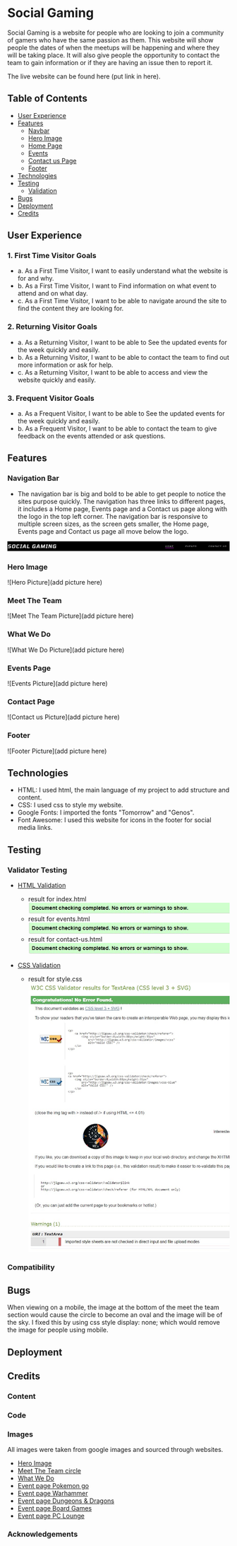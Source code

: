 # Social Gaming

Social Gaming is a website for people who are looking to join a community of gamers who have the same passion as them.
This website will show people the dates of when the meetups will be happening and where they will be taking place. 
It will also give people the opportunity to contact the team to gain information or if they are having an issue then to report it.

The live website can be found here (put link in here).

## Table of Contents

- [User Experience](#user-experience)
- [Features](#features)
    - [Navbar](#navigation-bar)
    - [Hero Image](#hero-image)
    - [Home Page](#landing-page)
    - [Events](#events-page)
    - [Contact us Page](#contact-page)
    - [Footer](#footer)
- [Technologies](#technologies)
- [Testing](#testing)
    - [Validation](#validator-testing)
- [Bugs](#bugs)
- [Deployment](#deployment)
- [Credits](#credits)

## **User Experience**

### 1. First Time Visitor Goals

- a. As a First Time Visitor, I want to easily understand what the website is for and why.
- b. As a First Time Visitor, I want to Find information on what event to attend and on what day.
- c. As a First Time Visitor, I want to be able to navigate around the site to find the content they are looking for. 

### 2. Returning Visitor Goals

- a. As a Returning Visitor, I want to be able to See the updated events for the week quickly and easily.
- b. As a Returning Visitor, I want to be able to contact the team to find out more information or ask for help.
- c. As a Returning Visitor, I want to be able to access and view the website quickly and easily.

### 3. Frequent Visitor Goals

- a. As a Frequent Visitor, I want to be able to See the updated events for the week quickly and easily.
- b. As a Frequent Visitor, I want to be able to contact the team to give feedback on the events attended or ask questions.

## **Features**

### Navigation Bar

- The navigation bar is big and bold to be able to get people to notice the sites purpose quickly. The navigation has three
links to different pages, it includes a Home page, Events page and a Contact us page along with the logo in the top left corner.
The navigation bar is responsive to multiple screen sizes, as the screen gets smaller, the Home page, Events page and Contact us page
all move below the logo.

![Navbar Picture](assets/readme-images/Navbar.jpg)

### Hero Image

![Hero Picture](add picture here)

### Meet The Team

![Meet The Team Picture](add picture here)

### What We Do

![What We Do Picture](add picture here)

### Events Page

![Events Picture](add picture here)

### Contact Page

![Contact us Picture](add picture here)

### Footer

![Footer Picture](add picture here)

## **Technologies**

- HTML: I used html, the main language of my project to add structure and content.
- CSS: I used css to style my website.
- Google Fonts: I imported the fonts "Tomorrow" and "Genos".
- Font Awesome: I used this website for icons in the footer for social media links.

## **Testing**

### Validator Testing

- [HTML Validation](https://validator.w3.org/)
    - result for index.html
        ![HTML result index](./assets/readme-images/html-validator.jpg)
    - result for events.html
        ![HTML result events](./assets/readme-images/html-validator.jpg)
    - result for contact-us.html
        ![HTML result contact us](./assets/readme-images/html-validator.jpg)

- [CSS Validation](https://jigsaw.w3.org/css-validator/)
    - result for style.css
        ![CSS result style](./assets/readme-images/css-validator.jpg)

### Compatibility

## **Bugs**

When viewing on a mobile, the image at the bottom of the meet the team section would cause the circle to become an oval and the image will be of the sky. 
I fixed this by using css style display: none; which would remove the image for people using mobile.

## **Deployment**

## **Credits**

### Content

### Code

### Images

All images were taken from google images and sourced through websites.

- [Hero Image](https://www.pexels.com/photo/young-men-celebrating-while-playing-e-sports-9072331/)
- [Meet The Team circle](https://business-bulletin.co.uk/six-ways-to-build-a-winning-team)
- [What We Do](https://pokemongolive.com/post/tainan-safari-zone/)
- [Event page Pokemon go](https://www.eurogamer.net/pokemon-go-will-let-you-raid-with-friends-from-home)
- [Event page Warhammer](https://warhammer40000.com/)
- [Event page Dungeons & Dragons](https://ludusproducts.com/collections/dungeons-dragons)
- [Event page Board Games](https://www.reddit.com/r/AGOTBoardGame/comments/cjg1r0/game_of_thrones_a_dance_with_dragons_8_player/)
- [Event page PC Lounge](https://pcbang.uk/)

### Acknowledgements